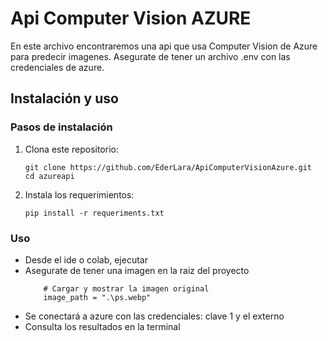 # Api Computer Vision AZURE

En este archivo encontraremos una api que usa Computer Vision de Azure para predecir imagenes.
Asegurate de tener un archivo .env con las credenciales de azure.

## Instalación y uso

### Pasos de instalación
1. Clona este repositorio:
   ```
   git clone https://github.com/EderLara/ApiComputerVisionAzure.git
   cd azureapi
   ```

2. Instala los requerimientos:
    ```
    pip install -r requeriments.txt
    ```

### Uso
* Desde el ide o colab, ejecutar
* Asegurate de tener una imagen en la raiz del proyecto 
    ```
        # Cargar y mostrar la imagen original
        image_path = ".\ps.webp"
    ```
* Se conectará a azure con las credenciales: clave 1 y el externo
* Consulta los resultados en la terminal